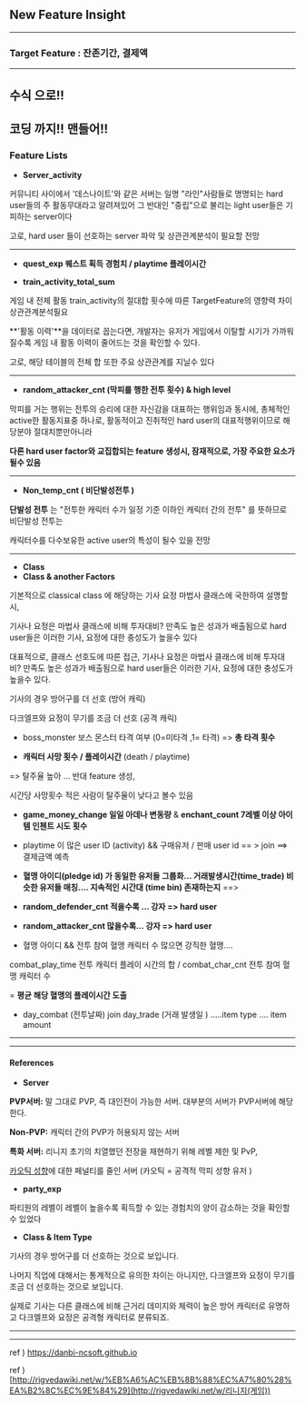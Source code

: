 ## New Feature Insight

---



### Target Feature : 잔존기간, 결제액

---

## 수식 으로!! 

## 코딩 까지!! 맨들어!! 

### Feature Lists

- **Server_activity**

커뮤니티 사이에서 '데스나이트'와 같은 서버는 일명 "라인"사람들로 명명되는 hard user들의 주 활동무대라고 알려져있어 그 반대인 "중립"으로 불리는 light user들은 기피하는 server이다 

고로, hard user 들이 선호하는 server 파악 및 상관관계분석이 필요할 전망

---

- **quest_exp 퀘스트 획득 경험치 / playtime 플레이시간**



- **train_activity_total_sum**

게임 내 전체 활동 train_activity의 절대합 횟수에 따른 TargetFeature의 영향력 차이 상관관계분석필요

 **'활동 이력'**을 데이터로 꼽는다면, 개발자는 유저가 게임에서 이탈할 시기가 가까워 질수록 게임 내 활동 이력이 줄어드는 것을 확인할 수 있다. 

고로, 해당 테이블의  전체 합 또한 주요 상관관계를 지닐수 있다 

---



- **random_attacker_cnt (막피를 행한 전투 횟수) & high level**

막피를 거는 행위는 전투의 승리에 대한 자신감을 대표하는 행위임과 동시에,  총체적인 active한 활동지표중 하나로, 활동적이고 진취적인 hard user의 대표적행위이므로 해당분야 절대치뿐만아니라

**다른 hard user factor와 교집합되는 feature 생성시, 잠재적으로, 가장 주요한 요소가 될수 있음**

---



- **Non_temp_cnt ( 비단발성전투 )**

**단발성 전투** 는 "전투한 캐릭터 수가 일정 기준 이하인 캐릭터 간의 전투" 를 뜻하므로 비단발성 전투는

캐릭터수를 다수보유한 active user의 특성이 될수 있을 전망

---



- **Class**
- **Class & another Factors**

기본적으로 classical class 에 해당하는 기사 요정 마법사 클래스에 국한하여 설명할시, 

기사나 요정은 마법사 클래스에 비해 투자대비? 만족도 높은 성과가 배출됨으로 hard user들은 이러한 기사, 요정에 대한 충성도가 높을수 있다 

대표적으로, 클래스 선호도에 따른 접근, 기사나 요정은 마법사 클래스에 비해 투자대비? 만족도 높은 성과가 배출됨으로 hard user들은 이러한 기사, 요정에 대한 충성도가 높을수 있다.

기사의 경우 방어구를 더 선호 (방어 캐릭)

다크엘프와 요정이 무기를 조금 더 선호 (공격 캐릭)



- boss_monster 보스 몬스터 타격 여부 (0=미타격 ,1= 타격) =>  **총 타격 횟수** 



-  **캐릭터 사망 횟수 / 플레이시간**  (death / playtime)

  => 탈주율 높아 ... 반대 feature 생성, 

시간당 사망횟수 적은 사람이 탈주율이 낮다고 볼수 있음 



- **game_money_change 일일 아데나 변동량** & **enchant_count 7레벨 이상 아이템 인첸트 시도 횟수**



- playtime 이 많은 user ID (activity) && 구매유저 / 판매 user id == > join ==> 결제금액 예측

  

- **혈맹 아이디(pledge id) 가 동일한 유저들 그룹화... 거래발생시간(time_trade) 비슷한 유저들 매칭.... 지속적인 시간대 (time bin) 존재하는지** ==> 

  

- **random_defender_cnt 적을수록 ... 강자 => hard user**

- **random_attacker_cnt  많을수록... 강자 => hard user** 



- 혈맹 아이디 && 전투 참여 혈맹 캐릭터 수 많으면 강직한 혈맹....

combat_play_time 전투 캐릭터 플레이 시간의 합 / combat_char_cnt 전투 참여 혈맹 캐릭터 수

= **평균 해당 혈맹의 플레이시간 도출** 



- day_combat (전투날짜) join day_trade (거래 발생일 ) .....item type .... item amount

---

---



#### References



- **Server** 

**PVP서버:** 말 그대로 PVP, 즉 대인전이 가능한 서버. 대부분의 서버가 PVP서버에 해당한다.

**Non-PVP:** 캐릭터 간의 PVP가 허용되지 않는 서버

**특화 서버:** 리니지 초기의 치열했던 전장을 재현하기 위해 레벨 제한 및 PvP,

 [카오틱 성향](https://lineage.plaync.com/powerbook/wiki/카오틱+성향)에 대한 페널티를 줄인 서버 (카오틱 = 공격적 막피 성향 유저 )



- **party_exp**

 파티원의 레벨이 레벨이 높을수록 획득할 수 있는 경험치의 양이 감소하는 것을 확인할 수 있었다



- **Class & Item Type**

기사의 경우 방어구를 더 선호하는 것으로 보입니다. 

나머지 직업에 대해서는 통계적으로 유의한 차이는 아니지만, 다크엘프와 요정이 무기를 조금 더 선호하는 것으로 보입니다. 

실제로 기사는 다른 클래스에 비해 근거리 데미지와 체력이 높은 방어 캐릭터로 유명하고 다크엘프와 요정은 공격형 캐릭터로 분류되죠.

---

---



ref ) https://danbi-ncsoft.github.io

ref ) [http://rigvedawiki.net/w/%EB%A6%AC%EB%8B%88%EC%A7%80%28%EA%B2%8C%EC%9E%84%29](http://rigvedawiki.net/w/리니지(게임))